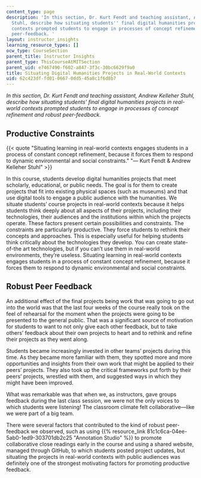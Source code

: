 ```yaml
---
content_type: page
description: 'In this section, Dr. Kurt Fendt and teaching assistant, Andrew Kelleher
  Stuhl, describe how situating students'' final digital humanities projects in real-world
  contexts prompted students to engage in processes of concept refinement and robust
  peer-feedback. '
layout: instructor_insights
learning_resource_types: []
ocw_type: CourseSection
parent_title: Instructor Insights
parent_type: ThisCourseAtMITSection
parent_uid: e7467490-f602-a847-3f3c-30bc6629f9a0
title: Situating Digital Humanities Projects in Real-World Contexts
uid: 62c423df-fd01-0667-0dd5-45a8c1f6d8b7
---
```

_In this section, Dr. Kurt Fendt and teaching assistant, Andrew Kelleher Stuhl, describe how situating students' final digital humanities projects in real-world contexts prompted students to engage in processes of concept refinement and robust peer-feedback._

## Productive Constraints

{{< quote "Situating learning in real-world contexts engages students in a process of constant concept refinement, because it forces them to respond to dynamic environmental and social constraints." "— Kurt Fendt & Andrew Kelleher Stuhl" >}}

In this course, students develop digital humanities projects that meet scholarly, educational, or public needs. The goal is for them to create projects that fit into existing physical spaces (such as museums) and that use digital tools to engage a public audience with the humanities. We situate students’ course projects in real-world contexts because it helps students think deeply about all aspects of their projects, including their technologies, their audiences and the institutions within which the projects operate. These factors present certain possibilities and constraints. The constraints are particularly productive. They force students to rethink their concepts and approaches. This is especially useful for helping students think critically about the technologies they develop. You can create state-of-the art technologies, but if you can’t use them in real-world environments, they’re useless. Situating learning in real-world contexts engages students in a process of constant concept refinement, because it forces them to respond to dynamic environmental and social constraints.

## Robust Peer Feedback

An additional effect of the final projects being work that was going to go out into the world was that the last four weeks of the course really took on the feel of rehearsal for the moment when the projects were going to be presented to the general public. That was a significant source of motivation for students to want to not only give each other feedback, but to take others’ feedback about their own projects to heart and to rethink and refine their projects as they went along.

Students became increasingly invested in other teams’ projects during this time. As they became more familiar with them, they spotted more and more opportunities and insights from their own work that might be applied to their peers’ projects. They also took up the critical frameworks put forth by their peers’ projects, wrestled with them, and suggested ways in which they might have been improved.

What was remarkable was that when we, as instructors, gave groups feedback during the last class session, we were not the only voices to which students were listening! The classroom climate felt collaborative—like we were part of a big team.

There were several factors that contributed to the kind of robust peer-feedback we observed, such as using {{% resource_link 81c1c6ca-04ee-5ab0-1ed9-303701db2c25 "Annotation Studio" %}} to promote collaborative close readings early in the course and using a shared website, managed through GitHub, to which students posted project updates, but situating the projects in real-world contexts with public audiences was definitely one of the strongest motivating factors for promoting productive feedback.